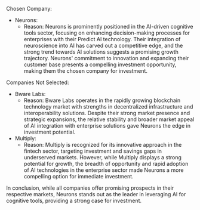 Chosen Company:
- Neurons:
  - Reason: Neurons is prominently positioned in the AI-driven cognitive tools sector, focusing on enhancing decision-making processes for enterprises with their Predict AI technology. Their integration of neuroscience into AI has carved out a competitive edge, and the strong trend towards AI solutions suggests a promising growth trajectory. Neurons' commitment to innovation and expanding their customer base presents a compelling investment opportunity, making them the chosen company for investment.

Companies Not Selected:
- Bware Labs:
  - Reason: Bware Labs operates in the rapidly growing blockchain technology market with strengths in decentralized infrastructure and interoperability solutions. Despite their strong market presence and strategic expansions, the relative stability and broader market appeal of AI integration with enterprise solutions gave Neurons the edge in investment potential.
- Multiply:
  - Reason: Multiply is recognized for its innovative approach in the fintech sector, targeting investment and savings gaps in underserved markets. However, while Multiply displays a strong potential for growth, the breadth of opportunity and rapid adoption of AI technologies in the enterprise sector made Neurons a more compelling option for immediate investment.

In conclusion, while all companies offer promising prospects in their respective markets, Neurons stands out as the leader in leveraging AI for cognitive tools, providing a strong case for investment.